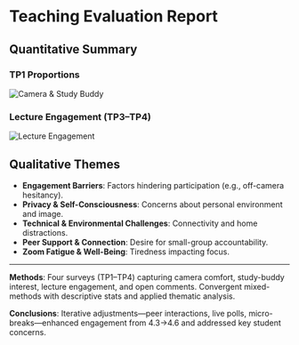 # Teaching Evaluation Report

## Quantitative Summary

### TP1 Proportions

![Camera & Study Buddy](camera_study.png)

### Lecture Engagement (TP3–TP4)

![Lecture Engagement](engagement.png)

## Qualitative Themes

- **Engagement Barriers**: Factors hindering participation (e.g., off-camera hesitancy).
- **Privacy & Self-Consciousness**: Concerns about personal environment and image.
- **Technical & Environmental Challenges**: Connectivity and home distractions.
- **Peer Support & Connection**: Desire for small-group accountability.
- **Zoom Fatigue & Well-Being**: Tiredness impacting focus.

---

**Methods**: Four surveys (TP1–TP4) capturing camera comfort, study-buddy interest, lecture engagement, and open comments. Convergent mixed-methods with descriptive stats and applied thematic analysis.

**Conclusions**: Iterative adjustments—peer interactions, live polls, micro-breaks—enhanced engagement from 4.3→4.6 and addressed key student concerns.

